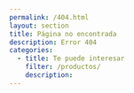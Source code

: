 ```yaml
---
permalink: /404.html
layout: section
title: Página no encontrada
description: Error 404
categories:
  - title: Te puede interesar
    filter: /productos/
    description: 
---
```


<script type="text/javascript">

  window.onload = function (){
    let input = document.querySelectorAll('#searchBox input')[0]
    let path = location.pathname.replace('.html','').replace('-',' ').split('/')
    input.value = path[path.length-1]

    sortProducts()
  }

</script>